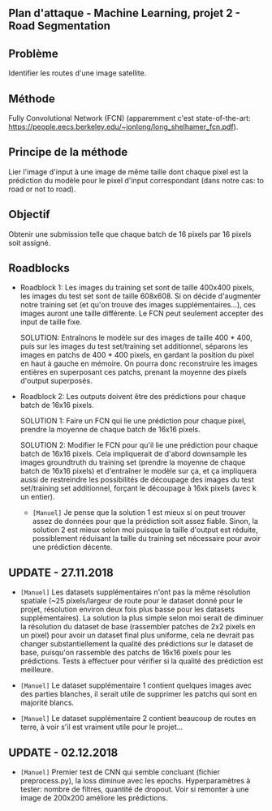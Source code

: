 ## Plan d'attaque - Machine Learning, projet 2 - Road Segmentation

## Problème
Identifier les routes d'une image satellite.

## Méthode
Fully Convolutional Network (FCN) (apparemment c'est state-of-the-art: https://people.eecs.berkeley.edu/~jonlong/long_shelhamer_fcn.pdf).

## Principe de la méthode
Lier l'image d'input à une image de même taille dont chaque pixel est la prédiction du modèle pour le pixel d'input correspondant (dans notre cas: to road or not to road).

## Objectif
Obtenir une submission telle que chaque batch de 16 pixels par 16 pixels soit assigné.

## Roadblocks

* Roadblock 1: Les images du training set sont de taille 400x400 pixels, les images du test set sont de taille 608x608. Si on décide d'augmenter notre training set (et qu'on trouve des images supplémentaires...), ces images auront une taille différente. Le FCN peut seulement accepter des input de taille fixe.

	SOLUTION: Entraînons le modèle sur des images de taille 400 * 400, puis sur les images du test set/training set additionnel, séparons les images en patchs de 400 * 400 pixels, en gardant la position du pixel en haut à gauche en mémoire. On pourra donc reconstruire les images entières en superposant ces patchs, prenant la moyenne des pixels d'output superposés.

* Roadblock 2: Les outputs doivent être des prédictions pour chaque batch de 16x16 pixels.

	SOLUTION 1: Faire un FCN qui lie une prédiction pour chaque pixel, prendre la moyenne de chaque batch de 16x16 pixels.

	SOLUTION 2: Modifier le FCN pour qu'il lie une prédiction pour chaque batch de 16x16 pixels. Cela impliquerait de d'abord downsample les images groundtruth du training set (prendre la moyenne de chaque batch de 16x16 pixels) et d'entraîner le modèle sur ça, et ça impliquera aussi de restreindre les possibilités de découpage des images du test set/training set additionnel, forçant le découpage à 16xk pixels (avec k un entier).

	- `[Manuel]` Je pense que la solution 1 est mieux si on peut trouver assez de données pour que la prédiction soit assez fiable. Sinon, la solution 2 est mieux selon moi puisque la taille d'output est réduite, possiblement réduisant la taille du training set nécessaire pour avoir une prédiction décente.

## UPDATE - 27.11.2018

- `[Manuel]` Les datasets supplémentaires n'ont pas la même résolution spatiale (~25 pixels/largeur de route pour le dataset donné pour le projet, résolution environ deux fois plus basse pour les datasets supplémentaires). La solution la plus simple selon moi serait de diminuer la résolution du dataset de base (rassembler patches de 2x2 pixels en un pixel) pour avoir un dataset final plus uniforme, cela ne devrait pas changer substantiellement la qualité des prédictions sur le dataset de base, puisqu'on rassemble des patchs de 16x16 pixels pour les prédictions. Tests à effectuer pour vérifier si la qualité des prédiction est meilleure.

- `[Manuel]` Le dataset supplémentaire 1 contient quelques images avec des parties blanches, il serait utile de supprimer les patchs qui sont en majorité blancs.

- `[Manuel]` Le dataset supplémentaire 2 contient beaucoup de routes en terre, à voir s'il est vraiment utile pour le projet...

## UPDATE - 02.12.2018

- `[Manuel]` Premier test de CNN qui semble concluant (fichier preprocess.py), la loss diminue avec les epochs. Hyperparamètres à tester: nombre de filtres, quantité de dropout. Voir si remonter à une image de 200x200 améliore les prédictions.
